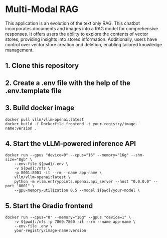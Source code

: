 # Multi-Modal RAG

This application is an evolution of the text only RAG. This chatbot incorporates documents and images into a RAG model for comprehensive responses. It offers users the ability to explore the contents of vector stores, providing insights into stored information. Additionally, users have control over vector store creation and deletion, enabling tailored knowledge management.

## 1. Clone this repository

## 2. Create a .env file with the help of the .env.template file

## 3. Build docker image
    
    docker pull vllm/vllm-openai:latest
    docker build -f Dockerfile_frontend -t your-registry/image-name:version .

## 4. Start the vLLM-powered inference API

    docker run --gpus "device=0" --cpus="16" --memory="16g" --shm-size="8gb" \
        --env-file ${pwd}/.env \
        -v ${pwd}:/nfs \
        -p 8001:8001 -it --rm --name app-name \
        vllm/vllm-openai:latest \
        python -m vllm.entrypoints.openai.api_server --host "0.0.0.0" --port "8001" \
        --gpu-memory-utilization 0.5 --model ${pwd}/your-model \

## 5. Start the Gradio frontend
    docker run --cpus="8" --memory="16g" --gpus "device=1" \
        -v ${pwd}:/nfs -p 7860:7860 -it --rm --name app-name \
        --env-file .env \
        your-registry/image-name:version